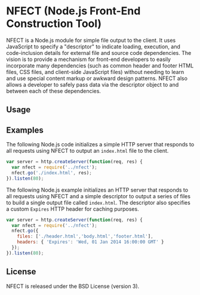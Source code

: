 NFECT (Node.js Front-End Construction Tool)
====

NFECT is a Node.js module for simple file output to the client. It uses 
JavaScript to specify a "descriptor" to indicate loading, execution, 
and code-inclusion details for external file and source code dependencies. 
The vision is to provide a mechanism for front-end developers to easily 
incorporate many dependencies (such as common header and footer HTML files, 
CSS files, and client-side JavaScript files) without needing to learn and 
use special content markup or awkward design patterns. NFECT also allows 
a developer to safely pass data via the descriptor object to and between 
each of these dependencies.

## Usage

## Examples

The following Node.js code initializes a simple HTTP server that responds 
to all requests using NFECT to output an `index.html` file to the client.

```javascript
var server = http.createServer(function(req, res) {
  var nfect = require('../nfect');
  nfect.go('./index.html', res);
}).listen(80);
```

The following Node.js example initializes an HTTP server that responds to 
all requests using NFECT and a simple descriptor to output a series of 
files to build a single output file called `index.html`. The descriptor 
also specifies a custom `Expires` HTTP header for caching purposes.

```javascript
var server = http.createServer(function(req, res) {
  var nfect = require('../nfect');
  nfect.go({
    files: ['./header.html','body.html','footer.html'],
    headers: { 'Expires': 'Wed, 01 Jan 2014 16:00:00 GMT' }
  });
}).listen(80);
```

## License

NFECT is released under the BSD License (version 3).
